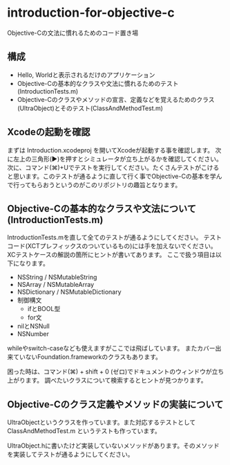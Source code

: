 introduction-for-objective-c
============================

Objective-Cの文法に慣れるためのコード置き場


## 構成
* Hello, Worldと表示されるだけのアプリケーション
* Objective-Cの基本的なクラスや文法に慣れるためのテスト (IntroductionTests.m)
* Objective-Cのクラスやメソッドの宣言、定義などを覚えるためのクラス(UltraObject)とそのテスト(ClassAndMethodTest.m)


## Xcodeの起動を確認
まずは Introduction.xcodeproj を開いてXcodeが起動する事を確認します。
次に左上の三角形(▶︎)を押すとシミュレータが立ち上がるかを確認してください。
次に、コマンド(⌘)+Uでテストを実行してください。たくさんテストがこけると思います。このテストが通るように直して行く事でObjective-Cの基本を学んで行ってもらおうというのがこのリポジトリの趣旨となります。


## Objective-Cの基本的なクラスや文法について (IntroductionTests.m)
IntroductionTests.mを直して全てのテストが通るようにしてください。
テストコード(XCTプレフィックスのついているもの)には手を加えないでください。
XCテストケースの解説の箇所にヒントが書いてあります。
ここで扱う項目は以下になります。

* NSString / NSMutableString
* NSArray / NSMutableArray
* NSDictionary / NSMutableDictionary
* 制御構文
  * ifとBOOL型
  * for文
* nilとNSNull
* NSNumber

whileやswitch-caseなども使えますがここでは飛ばしています。
またカバー出来ていないFoundation.frameworkのクラスもあります。

困った時は、コマンド(⌘) + shift + 0 (ゼロ)でドキュメントのウィンドウが立ち上がります。
調べたいクラスについて検索するとヒントが見つかります。


## Objective-Cのクラス定義やメソッドの実装について
UltraObjectというクラスを作っています。また対応するテストとしてClassAndMethodTest.m というテストも作っています。

UltraObject.hに書いたけど実装していないメソッドがあります。そのメソッドを実装してテストが通るようにしてください。





